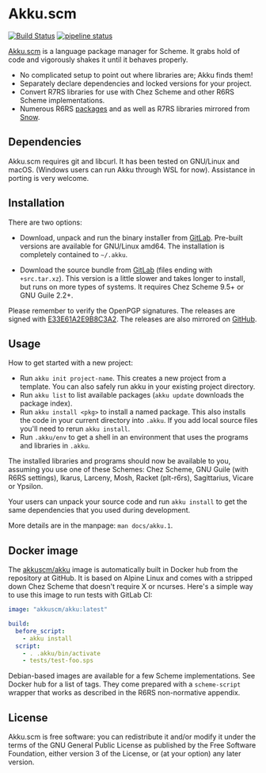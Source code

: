 # Akku.scm

[![Build Status](https://travis-ci.org/weinholt/akku.svg?branch=master)](https://travis-ci.org/weinholt/akku)
[![pipeline status](https://gitlab.com/akkuscm/akku/badges/master/pipeline.svg)](https://gitlab.com/akkuscm/akku/commits/master)

[Akku.scm](https://akkuscm.org/) is a language package manager for
Scheme. It grabs hold of code and vigorously shakes it until it
behaves properly.

* No complicated setup to point out where libraries are; Akku finds
  them!
* Separately declare dependencies and locked versions for your
  project.
* Convert R7RS libraries for use with Chez Scheme and other R6RS
  Scheme implementations.
* Numerous R6RS [packages][packages] and as well as R7RS libraries
  mirrored from [Snow][snow].

 [packages]: https://akkuscm.org/packages/
 [snow]: http://snow-fort.org/

## Dependencies

Akku.scm requires git and libcurl. It has been tested on GNU/Linux and
macOS. (Windows users can run Akku through WSL for now). Assistance in
porting is very welcome.

## Installation

There are two options:

 - Download, unpack and run the binary installer
   from [GitLab][GitLabTags]. Pre-built versions are available for
   GNU/Linux amd64. The installation is completely contained to
   `~/.akku`.

 - Download the source bundle from [GitLab][GitLabTags] (files ending
   with `+src.tar.xz`). This version is a little slower and takes
   longer to install, but runs on more types of systems. It requires
   Chez Scheme 9.5+ or GNU Guile 2.2+.

Please remember to verify the OpenPGP signatures. The releases are
signed with [E33E61A2E9B8C3A2][key]. The releases are also mirrored on
[GitHub][GitHubReleases].

 [GitLabTags]: https://gitlab.com/akkuscm/akku/tags
 [GitHubReleases]: https://github.com/weinholt/akku/releases
 [key]: https://pgp.surfnet.nl/pks/lookup?op=vindex&fingerprint=on&search=0xE33E61A2E9B8C3A2

## Usage

How to get started with a new project:

 - Run `akku init project-name`. This creates a new project from a
   template. You can also safely run akku in your existing project
   directory.
 - Run `akku list` to list available packages (`akku update` downloads
   the package index).
 - Run `akku install <pkg>` to install a named package. This also
   installs the code in your current directory into `.akku`. If you
   add local source files you'll need to rerun `akku install`.
 - Run `.akku/env` to get a shell in an environment that uses the
   programs and libraries in `.akku`.

The installed libraries and programs should now be available to you,
assuming you use one of these Schemes: Chez Scheme, GNU Guile (with
R6RS settings), Ikarus, Larceny, Mosh, Racket (plt-r6rs), Sagittarius,
Vicare or Ypsilon.

Your users can unpack your source code and run `akku install` to get
the same dependencies that you used during development.

More details are in the manpage: `man docs/akku.1`.

## Docker image

The [akkuscm/akku](https://hub.docker.com/r/akkuscm/akku) image is
automatically built in Docker hub from the repository at GitHub. It is
based on Alpine Linux and comes with a stripped down Chez Scheme that
doesn't require X or ncurses. Here's a simple way to use this image to
run tests with GitLab CI:

```yaml
image: "akkuscm/akku:latest"

build:
  before_script:
    - akku install
  script:
    - . .akku/bin/activate
    - tests/test-foo.sps
```

Debian-based images are available for a few Scheme implementations.
See Docker hub for a list of tags. They come prepared with a
`scheme-script` wrapper that works as described in the R6RS
non-normative appendix.

## License

Akku.scm is free software: you can redistribute it and/or modify it
under the terms of the GNU General Public License as published by the
Free Software Foundation, either version 3 of the License, or (at your
option) any later version.

